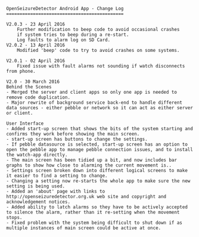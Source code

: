 	OpenSeizureDetector Android App - Change Log
	============================================

	V2.0.3 - 23 April 2016
		Further modification to beep code to avoid occasional crashes
		if system tries to beep during a re-start.
		Log faults to alarm log on SD Card.
	V2.0.2 - 13 April 2016
		Modified 'beep' code to try to avoid crashes on some systems.

	V2.0.1 - 02 April 2016
		Fixed issue with fault alarms not sounding if watch disconnects from phone.
	
	V2.0 - 30 March 2016
	Behind the Scenes
	- Merged the server and client apps so only one app is needed to remove code duplication.
	- Major rewrite of background service back-end to handle different data sources - either pebble or network so it can act as either server or client.

	User Interface
	- Added start-up screen that shows the bits of the system starting and confirms they work before showing the main screen.
	- start-up screen has buttons to change the settings.
	- If pebble datasource is selected, start-up screen has an option to
	open the pebble app to manage pebble connection issues, and to install the watch-app directly.
	- The main screen has been tidied up a bit, and now includes bar graphs to show how close to alarming the current movement is..
	- Settings screen broken down into different logical screens to make it easier to find a setting to change.
	- Changing a setting now re-starts the whole app to make sure the new setting is being used.
	- Added an 'about' page with links to http://openseizuredetector.org.uk web site and copyright and acknowledgement notices.
	- Added ability to latch alarms so they have to be actively accepted to silence the alarm, rather than it re-setting when the movement stops.
	- Fixed problem with the system being difficult to shut down if as multiple instances of main screen could be active at once.


	

